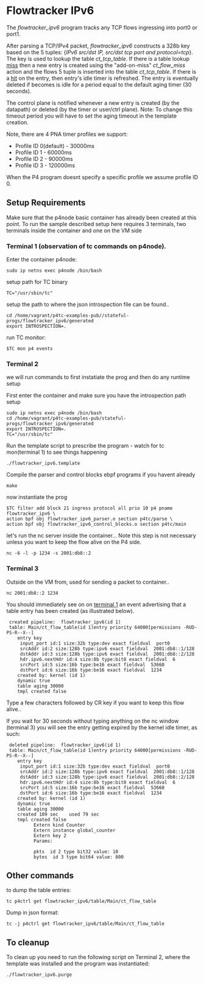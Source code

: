 # Flowtracker IPv6

The *flowtracker\_ipv6* program tracks any TCP flows ingressing into port0 or port1.

After parsing a TCP/IPv4 packet, *flowtracker\_ipv6* constructs a 328b key based on the 5 tuples: {*IPv6 src/dst IP, src/dst tcp port and protocol=tcp*}. The key is used to lookup the table *ct_tcp_table*. If there is a table lookup <u>miss</u> then a new entry is created using the "add-on-miss" *ct_flow_miss* action and the flows 5 tuple is inserted into the table *ct_tcp_table*. If there is a <u>hit</u> on the entry, then entry's idle timer is refreshed. The entry is eventually deleted if becomes is idle for a period equal to the default aging timer (30 seconds).

The control plane is notified whenever a new entry is created (by the datapath) or deleted (by the timer or user/ctrl plane). Note: To change this timeout period you will have to set the aging timeout in the template creation.

Note, there are 4 PNA timer profiles we support:

 - Profile ID 0(default) - 30000ms
 - Profile ID 1 - 60000ms
 - Profile ID 2 - 90000ms
 - Profile ID 3 - 120000ms

When the P4 program doesnt specify a specific profile we assume profile ID 0.

## Setup Requirements

Make sure that the p4node basic container has already been created at this point. To run the sample described setup here requires 3 terminals, two terminals inside the container and one on the VM side

### Terminal 1 (observation of tc commands on p4node).

Enter the container p4node:

`sudo ip netns exec p4node /bin/bash`

setup path for TC binary

`TC="/usr/sbin/tc"`

setup the path to where the json introspection file can be found..

```
cd /home/vagrant/p4tc-examples-pub//stateful-progs/flowtracker_ipv6/generated
export INTROSPECTION=.
```

run TC monitor:

`$TC mon p4 events`

### Terminal 2

we will run commands to first instatiate the prog and then do any runtime setup

First enter the container and make sure you have the introspection path setup

```
sudo ip netns exec p4node /bin/bash
cd /home/vagrant/p4tc-examples-pub/stateful-progs/flowtracker_ipv6/generated
export INTROSPECTION=.
TC="/usr/sbin/tc"
```

Run the template script to prescribe the program - watch for tc mon(terminal 1) to see things happening

`./flowtracker_ipv6.template`

Compile the parser and control blocks ebpf programs if you havent already

`make`

now instantiate the prog

```
$TC filter add block 21 ingress protocol all prio 10 p4 pname flowtracker_ipv6 \
action bpf obj flowtracker_ipv6_parser.o section p4tc/parse \
action bpf obj flowtracker_ipv6_control_blocks.o section p4tc/main
```

let's run the nc server inside the container... Note this step is not necessary unless you want to keep the flow alive on the P4 side.

`nc -6 -l -p 1234 -s 2001:db8::2`

### Terminal 3

Outside on the VM from, used for sending a packet to container..

`nc 2001:db8::2 1234`

You should immediately see on on <u>terminal 1</u> an event advertising that a table entry has been created (as illustrated below).

```
 created pipeline:  flowtracker_ipv6(id 1)
 table: Main/ct_flow_table(id 1)entry priority 64000[permissions -RUD-PS-R--X--]
    entry key
     input_port id:1 size:32b type:dev exact fieldval  port0
     srcAddr id:2 size:128b type:ipv6 exact fieldval  2001:db8::1/128
     dstAddr id:3 size:128b type:ipv6 exact fieldval  2001:db8::2/128
     hdr.ipv6.nextHdr id:4 size:8b type:bit8 exact fieldval  6
     srcPort id:5 size:16b type:be16 exact fieldval  53660
     dstPort id:6 size:16b type:be16 exact fieldval  1234
    created by: kernel (id 1)
    dynamic true
    table aging 30000
    tmpl created false
```

Type a few characters followed by CR key if you want to keep this flow alive..

If you wait for 30 seconds without typing anything on the nc window (terminal 3) you will see the entry getting expired by the kernel idle timer, as such:

```
 deleted pipeline:  flowtracker_ipv6(id 1)
 table: Main/ct_flow_table(id 1)entry priority 64000[permissions -RUD-PS-R--X--]
    entry key
     input_port id:1 size:32b type:dev exact fieldval  port0
     srcAddr id:2 size:128b type:ipv6 exact fieldval  2001:db8::1/128
     dstAddr id:3 size:128b type:ipv6 exact fieldval  2001:db8::2/128
     hdr.ipv6.nextHdr id:4 size:8b type:bit8 exact fieldval  6
     srcPort id:5 size:16b type:be16 exact fieldval  53660
     dstPort id:6 size:16b type:be16 exact fieldval  1234
    created by: kernel (id 1)
    dynamic true
    table aging 30000
    created 109 sec    used 79 sec
    tmpl created false
          Extern kind Counter
          Extern instance global_counter
          Extern key 2
          Params:

          pkts  id 2 type bit32 value: 10
          bytes  id 3 type bit64 value: 800
```

Other commands
---------------
to dump the table entries:

`tc p4ctrl get flowtracker_ipv6/table/Main/ct_flow_table`

Dump in json format:

`tc -j p4ctrl get flowtracker_ipv6/table/Main/ct_flow_table`

To cleanup
----------
To clean up you need to run the following script on Terminal 2, where the template was installed and the program was instantiated:

`./flowtracker_ipv6.purge`
